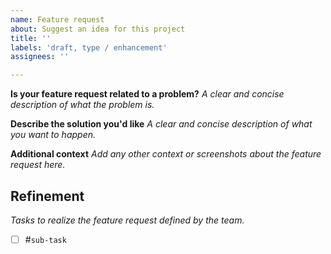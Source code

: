 ```yaml
---
name: Feature request
about: Suggest an idea for this project
title: ''
labels: 'draft, type / enhancement'
assignees: ''

---
```


**Is your feature request related to a problem?**
_A clear and concise description of what the problem is._

**Describe the solution you'd like**
_A clear and concise description of what you want to happen._

**Additional context**
_Add any other context or screenshots about the feature request here._

## Refinement

_Tasks to realize the feature request defined by the team._

- [ ] #`sub-task`

